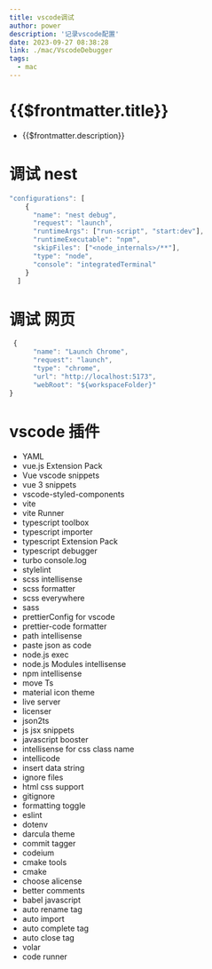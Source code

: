 ```yaml
---
title: vscode调试
author: power
description: '记录vscode配置'
date: 2023-09-27 08:38:28
link: ./mac/VscodeDebugger
tags:
  - mac
---
```


# {{$frontmatter.title}}

- {{$frontmatter.description}}

# 调试 nest

```js
"configurations": [
    {
      "name": "nest debug",
      "request": "launch",
      "runtimeArgs": ["run-script", "start:dev"],
      "runtimeExecutable": "npm",
      "skipFiles": ["<node_internals>/**"],
      "type": "node",
      "console": "integratedTerminal"
    }
  ]
```

# 调试 网页

```js
 {
      "name": "Launch Chrome",
      "request": "launch",
      "type": "chrome",
      "url": "http://localhost:5173",
      "webRoot": "${workspaceFolder}"
}
```

# vscode 插件

- YAML
- vue.js Extension Pack
- Vue vscode snippets
- vue 3 snippets
- vscode-styled-components
- vite
- vite Runner
- typescript toolbox
- typescript importer
- typescript Extension Pack
- typescript debugger
- turbo console.log
- stylelint
- scss intellisense
- scss formatter
- scss everywhere
- sass
- prettierConfig for vscode
- prettier-code formatter
- path intellisense
- paste json as code
- node.js exec
- node.js Modules intellisense
- npm intellisense
- move Ts
- material icon theme
- live server
- licenser
- json2ts
- js jsx snippets
- javascript booster
- intellisense for css class name
- intellicode
- insert data string
- ignore files
- html css support
- gitignore
- formatting toggle
- eslint
- dotenv
- darcula theme
- commit tagger
- codeium
- cmake tools
- cmake
- choose alicense
- better comments
- babel javascript
- auto rename tag
- auto import
- auto complete tag
- auto close tag
- volar
- code runner
